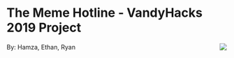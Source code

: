 # The Meme Hotline - VandyHacks 2019 Project
By: Hamza, Ethan, Ryan
<img align="right" src="Hacker.gif">

